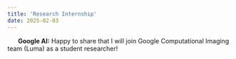 ```yaml
---
title: 'Research Internship'
date: 2025-02-03
---
```


&nbsp;&nbsp;&nbsp;&nbsp;&nbsp; **Google AI:** Happy to share that I will join Google Computational Imaging team (Luma) as a student researcher!

